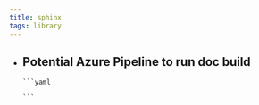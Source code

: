 ```yaml
---
title: sphinx
tags: library
---
```


- Potential Azure Pipeline to run doc build
	-
	  ```yaml
	  
	  ```